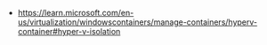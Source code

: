 - https://learn.microsoft.com/en-us/virtualization/windowscontainers/manage-containers/hyperv-container#hyper-v-isolation

